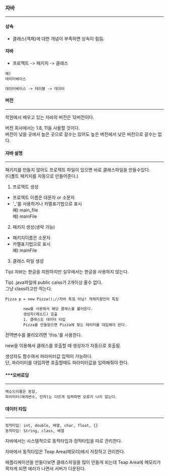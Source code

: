 ### 자바

---

#### 상속

- 클래스(객체)에 대한 개념이 부족하면 상속이 힘듬.

#### 자바

- 프로젝트 -> 패키지 -> 클래스

```
예)
데이터베이스

데이터베이스 -> 테이블 -> 데이터
```

#### 버전

---

학원에서 배우고 있는 자바의 버전은 12버전이다.

버전
회사에서는 1.8, 11을 사용할 것이다.  
버전이 낮을 곳에서 높은 곳으로 갈수는 있어도 높은 버전에서 낮은 버전으로 갈수는 없다.

#### 자바 설명

---

패키지를 만들지 않아도 프로젝트 파일이 있으면 바로 클래스파일을 만들수있다.  
(디폴트 패키지를 자동으로 만들어준다.)

1. 프로젝트 생성

- 프로젝트 이름은 대문자 or 소문자
- '\_'를 사용하거나 카멜표기법으로 표시  
  예) main_file  
  예) mainFile

2. 패키지 생성(생략 가능)

- 패키지이름은 소문자
- 카멜표기법으로 표시  
  예) mainFile

3. 클래스 파일 생성

Tip) 자바는 한글을 지원하지만 실무에서는 한글을 사용하지 않는다.

Tip) .java파일에 public calss가 2개이상 올수 없다.  
그냥 class라고만 적는다.

```
Pizza p = new Pizza();//자바 특징 아님! 객체지향언어 특징

		new를 사용해서 해당 클래스를 불러온다.
		생성자(메소드) 호출
		1. 클래스도 데이터 타입
		Pizza를 만들었으면 Pizza에 맞는 데이터를 대입해야 된다.
```

전역변수를 불러오려면 'this.'를 사용한다.

new을 이용해서 클래스를 호출할 때 생성자가 자동으로 호출됨.

생성자도 함수여서 파라미터값 입력이 가능하다.  
단, 파라미터를 대입하면 호출할때도 파라미터값을 입력해줘야 한다.

#### \*\*\*오버로딩

---

```
메소드이름은 동일,
파라미터(매개변수, 인자)는 다르게 입력하면 오류가 나지 않는다.
```

#### 데이터 타입

---

```
정적타입: int, double, 배열, char, float, {}
동적타입: String, class, 배열
```

자바에서는 시스템적으로 동적타입과 정적타입을 따로 관리한다.

자바에서 동적타입은 Teap Area(메모리)에서 저장하고 관리한다.

애플리케이션을 만들다보면 클래스파일을 많이 만들게 되는데 Teap Area에 메모리가 꽉차게 되면 에러가 나면서 서버가 다운된다.

